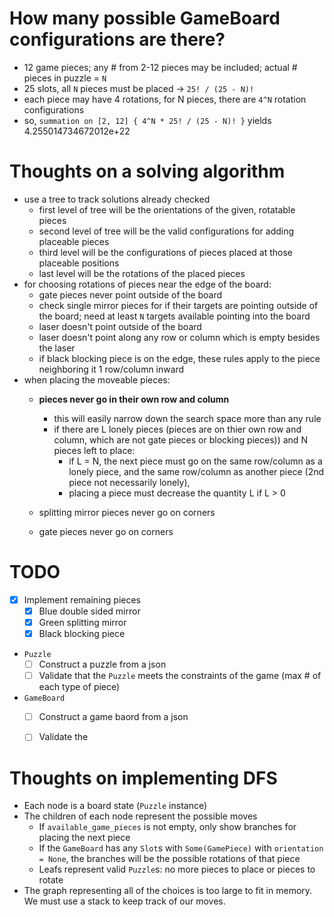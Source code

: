 # How many possible GameBoard configurations are there?
- 12 game pieces; any # from 2-12 pieces may be included; actual # pieces in puzzle = `N`
- 25 slots, all `N` pieces must be placed -> `25! / (25 - N)!`
- each piece may have 4 rotations, for N pieces, there are `4^N` rotation configurations
- so, `summation on [2, 12] { 4^N * 25! / (25 - N)! }` yields 4.255014734672012e+22


# Thoughts on a solving algorithm
- use a tree to track solutions already checked
    - first level of tree will be the orientations of the given, rotatable pieces
    - second level of tree will be the valid configurations for adding placeable pieces
    - third level will be the configurations of pieces placed at those placeable positions
    - last level will be the rotations of the placed pieces
- for choosing rotations of pieces near the edge of the board:
    - gate pieces never point outside of the board
    - check single mirror pieces for if their targets are pointing outside of the board; need at least `N` targets available pointing into the board
    - laser doesn't point outside of the board
    - laser doesn't point along any row or column which is empty besides the laser
    - if black blocking piece is on the edge, these rules apply to the piece neighboring it 1 row/column inward
- when placing the moveable pieces:
    - **pieces never go in their own row and column**
        - this will easily narrow down the search space more than any rule
		- if there are L lonely pieces (pieces are on thier own row and column, which are not gate pieces or blocking pieces)) and N pieces left to place:
			- if L = N, the next piece must go on the same row/column as a lonely piece, and the same row/column as another piece (2nd piece not necessarily lonely), 
			- placing a piece must decrease the quantity L if L > 0
			
    - splitting mirror pieces never go on corners
    - gate pieces never go on corners


# TODO
- [X] Implement remaining pieces
    - [X] Blue double sided mirror
    - [X] Green splitting mirror
    - [X] Black blocking piece
- `Puzzle`
    - [ ] Construct a puzzle from a json
    - [ ] Validate that the `Puzzle` meets the constraints of the game (max # of each type of piece)
- `GameBoard`
    - [ ] Construct a game baord from a json
    - [ ] Validate the 


# Thoughts on implementing DFS
- Each node is a board state (`Puzzle` instance)
- The children of each node represent the possible moves
    - If `available_game_pieces` is not empty, only show branches for placing the next piece
    - If  the `GameBoard` has any `Slot`s with `Some(GamePiece)` with `orientation = None`, the branches will be the possible rotations of that piece
    - Leafs represent valid `Puzzle`s: no more pieces to place or pieces to rotate
- The graph representing all of the choices is too large to fit in memory. We must use a stack to keep track of our moves.